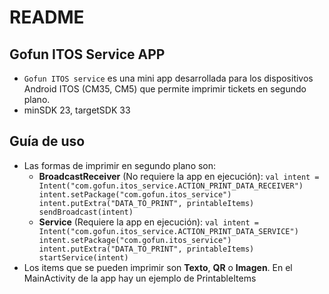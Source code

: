 # README

## Gofun ITOS Service APP
- `Gofun ITOS service` es una mini app desarrollada para los dispositivos Android ITOS (CM35, CM5) que permite imprimir tickets en segundo plano.
- minSDK 23, targetSDK 33

## Guía de uso
- Las formas de imprimir en segundo plano son:
  - **BroadcastReceiver** (No requiere la app en ejecución): 
``
    val intent = Intent("com.gofun.itos_service.ACTION_PRINT_DATA_RECEIVER")
    intent.setPackage("com.gofun.itos_service")
    intent.putExtra("DATA_TO_PRINT", printableItems)
    sendBroadcast(intent)
``
  - **Service** (Requiere la app en ejecución): 
``
    val intent = Intent("com.gofun.itos_service.ACTION_PRINT_DATA_SERVICE")
    intent.setPackage("com.gofun.itos_service")
    intent.putExtra("DATA_TO_PRINT", printableItems)
    startService(intent)
``
- Los items que se pueden imprimir son **Texto**, **QR** o **Imagen**. En el MainActivity de la app hay un ejemplo de PrintableItems

    
